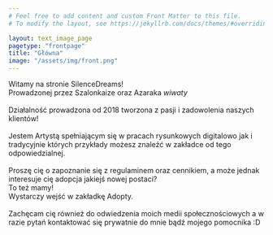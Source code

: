```yaml
---
# Feel free to add content and custom Front Matter to this file.
# To modify the layout, see https://jekyllrb.com/docs/themes/#overriding-theme-defaults

layout: text_image_page
pagetype: "frontpage"
title: "Główna"
image: "/assets/img/front.png"
---
```

Witamy na stronie SilenceDreams!
<br>Prowadzonej przez Szalonkaize oraz Azaraka *wiwaty*
<br><br>Działalność prowadzona od 2018 tworzona z pasji i zadowolenia naszych klientów!
<br><br>Jestem Artystą spełniającym się w pracach rysunkowych digitalowo jak i tradycyjnie których przykłady możesz znaleźć w zakładce od tego odpowiedzialnej.
<br><br>Proszę cię o zapoznanie się z regulaminem oraz cennikiem, a może jednak interesuje cię adopcja jakiejś nowej postaci?
<br>To też mamy!
<br>Wystarczy wejść w zakładkę Adopty.
<br><br>Zachęcam cię również do odwiedzenia moich medii społecznościowych a w razie pytań kontaktować się prywatnie do mnie bądź mojego pomocnika :D